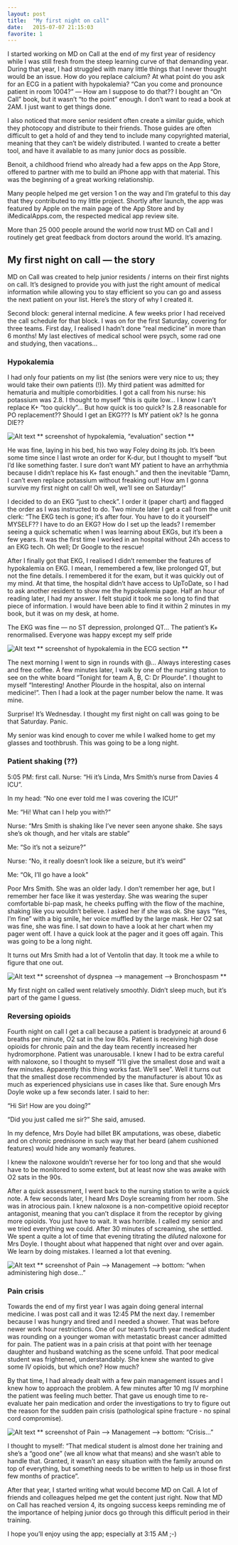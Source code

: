 ```yaml
---
layout: post
title:  "My first night on call"
date:   2015-07-07 21:15:03
favorite: 1
---
```

I started working on MD on Call at the end of my first year of residency while I was still fresh from the steep learning curve of that demanding year. During that year, I had struggled with many little things that I never thought would be an issue. How do you replace calcium? At what point do you ask for an ECG in a patient with hypokalemia? “Can you come and pronounce patient in room 1004?” — How am I suppose to do that?? I bought an “On Call” book, but it wasn’t “to the point” enough. I don’t want to read a book at 2AM. I just want to get things done.

I also noticed that more senior resident often create a similar guide, which they photocopy and distribute to their friends. Those guides are often difficult to get a hold of and they tend to include many copyrighted material, meaning that they can’t be widely distributed. I wanted to create a better tool, and have it available to as many junior docs as possible.

Benoit, a childhood friend who already had a few apps on the App Store, offered to partner with me to build an iPhone app with that material. This was the beginning of a great working relationship.

Many people helped me get version 1 on the way and I’m grateful to this day that they contributed to my little project. Shortly after launch, the app was featured by Apple on the main page of the App Store and by iMedicalApps.com, the respected medical app review site.

More than 25 000 people around the world now trust MD on Call and I routinely get great feedback from doctors around the world. It’s amazing. 

## My first night on call — the story

MD on Call was created to help junior residents / interns on their first nights on call. It’s designed to provide you with just the right amount of medical information while allowing you to stay efficient so you can go and assess the next patient on your list. Here’s the story of why I created it.

Second block: general internal medicine. A few weeks prior I had received the call schedule for that block. I was on for the first Saturday, covering for three teams. First day, I realised I hadn’t done “real medicine” in more than 6 months! My last electives of medical school were psych, some rad one and studying, then vacations… 

### Hypokalemia

I had only four patients on my list (the seniors were very nice to us; they would take their own patients (!)). My third patient was admitted for hematuria and multiple comorbidities. I got a call from his nurse: his potassium was 2.8. I thought to myself “this is quite low… I know I can’t replace K+ “too quickly”… But how quick is too quick? Is 2.8 reasonable for PO replacement?? Should I get an EKG??? Is MY patient ok? Is he gonna DIE??

![Alt text](/images/the-story/story1.png)
** screenshot of hypokalemia, “evaluation” section **

He was fine, laying in his bed, his two way Foley doing its job. It’s been some time since I last wrote an order for K-dur, but I thought to myself “but I’d like something faster. I sure don’t want MY patient to have an arrhythmia because I didn’t replace his K+ fast enough.” and then the inevitable “Damn, I can’t even replace potassium without freaking out! How am I gonna survive my first night on call! Oh well, we’ll see on Saturday!”

I decided to do an EKG “just to check”. I order it (paper chart) and flagged the order as I was instructed to do. Two minute later I get a call from the unit clerk: “The EKG tech is gone; it’s after four. You have to do it yourself” MYSELF?? I have to do an EKG? How do I set up the leads? I remember seeing a quick schematic when I was learning about EKGs, but it’s been a few years. It was the first time I worked in an hospital without 24h access to an EKG tech. Oh well; Dr Google to the rescue!

After I finally got that EKG, I realised I didn’t remember the features of hypokalemia on EKG. I mean, I remembered a few, like prolonged QT, but not the fine details. I remembered it for the exam, but it was quickly out of my mind. At that time, the hospital didn’t have access to UpToDate, so I had to ask another resident to show me the hypokalemia page. Half an hour of reading later, I had my answer. I felt stupid it took me so long to find that piece of information. I would have been able to find it within 2 minutes in my book, but it was on my desk, at home.

The EKG was fine — no ST depression, prolonged QT… The patient’s K+ renormalised. Everyone was happy except my self pride

![Alt text](/images/the-story/story1.png)
** screenshot of hypokalemia in the ECG section **

The next morning I went to sign in rounds with @… Always interesting cases and free coffee. A few minutes later, I walk by one of the nursing station to see on the white board “Tonight for team A, B, C: Dr Plourde”. I thought to myself “Interesting! Another Plourde in the hospital, also on internal medicine!”. Then I had a look at the pager number below the name. It was mine.

Surprise! It’s Wednesday. I thought my first night on call was going to be that Saturday. Panic.

My senior was kind enough to cover me while I walked home to get my glasses and toothbrush. This was going to be a long night.

### Patient shaking (??)

5:05 PM: first call. Nurse: “Hi it’s Linda, Mrs Smith’s nurse from Davies 4 ICU”.

In my head: “No one ever told me I was covering the ICU!”

Me: “Hi! What can I help you with?”

Nurse: “Mrs Smith is shaking like I’ve never seen anyone shake. She says she’s ok though, and her vitals are stable”

Me: “So it’s not a seizure?”

Nurse: “No, it really doesn’t look like a seizure, but it’s weird”

Me: “Ok, I’ll go have a look”

Poor Mrs Smith. She was an older lady. I don’t remember her age, but I remember her face like it was yesterday. She was wearing the super comfortable bi-pap mask, he cheeks puffing with the flow of the machine, shaking like you wouldn’t believe. I asked her if she was ok. She says “Yes, I’m fine” with a big smile, her voice muffled by the large mask. Her O2 sat was fine, she was fine. I sat down to have a look at her chart when my pager went off. I have a quick look at the pager and it goes off again. This was going to be a long night.

It turns out Mrs Smith had a lot of Ventolin that day. It took me a while to figure that one out.

![Alt text](/images/the-story/story1.png)
** screenshot of dyspnea —> management —> Bronchospasm **

My first night on called went relatively smoothly. Didn’t sleep much, but it’s part of the game I guess.

### Reversing opioids

Fourth night on call I get a call because a patient is bradypneic at around 6 breaths per minute, O2 sat in the low 80s. Patient is receiving high dose opioids for chronic pain and the day team recently increased her hydromorphone. Patient was unarousable. I knew I had to be extra careful with naloxone, so I thought to myself “I’ll give the smallest dose and wait a few minutes. Apparently this thing works fast. We’ll see”. Well it turns out that the smallest dose recommended by the manufacturer is about 10x as much as experienced physicians use in cases like that. Sure enough Mrs Doyle woke up a few seconds later. I said to her: 

“Hi Sir! How are you doing?”

“Did you just called me sir?” She said, amused.

In my defence, Mrs Doyle had billet BK amputations, was obese, diabetic and on chronic prednisone in such way that her beard (ahem cushioned features) would hide any womanly features.

I knew the naloxone wouldn’t reverse her for too long and that she would have to be monitored to some extent, but at least now she was awake with O2 sats in the 90s.

After a quick assessment, I went back to the nursing station to write a quick note. A few seconds later, I heard Mrs Doyle screaming from her room. She was in atrocious pain. I knew naloxone is a non-competitive opioid receptor antagonist, meaning that you can’t displace it from the receptor by giving more opioids. You just have to wait. It was horrible. I called my senior and we tried everything we could. After 30 minutes of screaming, she settled. We spent a quite a lot of time that evening titrating the *diluted* naloxone for Mrs Doyle. I thought about what happened that night over and over again. We learn by doing mistakes. I learned a lot that evening.

![Alt text](/images/the-story/story1.png)
** screenshot of Pain —> Management —> bottom: “when administering high dose…”

### Pain crisis

Towards the end of my first year I was again doing general internal medicine. I was post call and it was 12:45 PM the next day. I remember because I was hungry and tired and I needed a shower. That was before newer work hour restrictions. One of our team’s fourth year medical student was rounding on a younger woman with metastatic breast cancer admitted for pain. The patient was in a pain crisis at that point with her teenage daughter and husband watching as the scene unfold. That poor medical student was frightened, understandably. She knew she wanted to give some IV opioids, but which one? How much?

By that time, I had already dealt with a few pain management issues and I knew how to approach the problem. A few minutes after 10 mg IV morphine the patient was feeling much better. That gave us enough time to re-evaluate her pain medication and order the investigations to try to figure out the reason for the sudden pain crisis (pathological spine fracture - no spinal cord compromise).

![Alt text](/images/the-story/story1.png)
** screenshot of Pain —> Management —> bottom: “Crisis…”

I thought to myself: “That medical student is almost done her training and she’s a “good one” (we all know what that means) and she wasn’t able to handle that. Granted, it wasn’t an easy situation with the family around on top of everything, but something needs to be written to help us in those first few months of practice”.

After that year, I started writing what would become MD on Call. A lot of friends and colleagues helped me get the content just right. Now that MD on Call has reached version 4, its ongoing success keeps reminding me of the importance of helping junior docs go through this difficult period in their training. 

I hope you’ll enjoy using the app; especially at 3:15 AM ;-)
